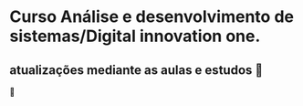 # Curso Análise e desenvolvimento de sistemas/Digital innovation one.
## atualizações mediante as aulas e estudos 🥇

:call_me_hand:

